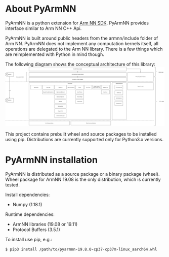 # About PyArmNN

PyArmNN is a python extension for [Arm NN SDK](https://developer.arm.com/ip-products/processors/machine-learning/arm-nn).
PyArmNN provides interface similar to Arm NN C++ Api.

PyArmNN is built around public headers from the armnn/include folder of Arm NN. PyArmNN does not implement any computation kernels itself, all operations are
delegated to the Arm NN library. There is a few things which are reimplemented with Python in mind though.

The following diagram shows the conceptual architecture of this library:
![PyArmNN](./images/pyarmnn.png)

This project contains prebuilt wheel and source packages to be installed using pip. Distributions are currently supported only for Python3.x versions.

# PyArmNN installation

PyArmNN is distributed as a source package or a binary package (wheel). Wheel package for ArmNN 19.08 is the only distribution, which is currently tested.

Install dependencies:
* Numpy (1.18.1)

Runtime dependencies:
* ArmNN libraries (19.08 or 19.11)
* Protocol Buffers (3.5.1)


To install use pip, e.g.:
```bash
$ pip3 install /path/to/pyarmnn-19.8.0-cp37-cp37m-linux_aarch64.whl
```
